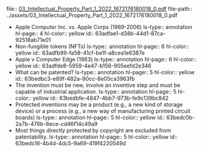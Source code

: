 file:: [03_Intellectual_Property_Part_1_2022_1672176180018_0.pdf](../assets/03_Intellectual_Property_Part_1_2022_1672176180018_0.pdf)
file-path:: ../assets/03_Intellectual_Property_Part_1_2022_1672176180018_0.pdf

- Apple Computer Inc. vs. Apple Corps (1989-2006)
  ls-type:: annotation
  hl-page:: 4
  hl-color:: yellow
  id:: 63adfae1-d38b-44d1-87ca-92518ab71e01
- Non-fungible tokens (NFTs)
  ls-type:: annotation
  hl-page:: 6
  hl-color:: yellow
  id:: 63adfb99-fa58-41cf-be1f-a8cea1e6387e
- Apple v Computer Edge (1983)
  ls-type:: annotation
  hl-page:: 6
  hl-color:: yellow
  id:: 63adfde8-5959-4e47-b156-905eefd2e346
- What can be patented?
  ls-type:: annotation
  hl-page:: 5
  hl-color:: yellow
  id:: 63bedbc3-e89f-482a-90cc-8e05ca3963fb
- The invention must be new, involve an inventive step and must be capable of industrial application.
  ls-type:: annotation
  hl-page:: 5
  hl-color:: yellow
  id:: 63bedbfe-4847-4bb7-973b-fe9c139bc842
- Protected inventions may be a product (e.g., a new kind of storage device) or a process (e.g., a new way of manufacturing printed circuit boards)
  ls-type:: annotation
  hl-page:: 5
  hl-color:: yellow
  id:: 63bedc0b-2a7b-476b-8ece-cd46f14c49a9
- Most things directly protected by copyright are excluded from patentability.
  ls-type:: annotation
  hl-page:: 5
  hl-color:: yellow
  id:: 63bedc16-4b4d-4dc5-9a69-419f4220549d